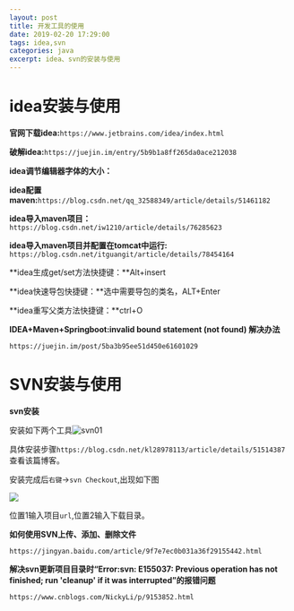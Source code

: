 ```yaml
---
layout: post
title: 开发工具的使用
date: 2019-02-20 17:29:00
tags: idea,svn
categories: java
excerpt: idea、svn的安装与使用
---
```




# idea安装与使用

**官网下载idea:**`https://www.jetbrains.com/idea/index.html`

**破解idea:**`https://juejin.im/entry/5b9b1a8ff265da0ace212038`

**idea调节编辑器字体的大小：**

**idea配置maven:**`https://blog.csdn.net/qq_32588349/article/details/51461182`

**idea导入maven项目：**`https://blog.csdn.net/iw1210/article/details/76285623`

**idea导入maven项目并配置在tomcat中运行:** `https://blog.csdn.net/itguangit/article/details/78454164`

**idea生成get/set方法快捷键：**Alt+insert

**idea快速导包快捷键：**选中需要导包的类名，ALT+Enter

**idea重写父类方法快捷键：**ctrl+O

**IDEA+Maven+Springboot:invalid bound statement (not found) 解决办法**

`https://juejin.im/post/5ba3b95ee51d450e61601029`

# SVN安装与使用

**svn安装**

安装如下两个工具![svn01](F:/MEGA/%E6%96%87%E6%A1%A3/note/skyland/svn01.png)

具体安装步骤`https://blog.csdn.net/kl28978113/article/details/51514387` 查看该篇博客。

安装完成后`右键`->`svn Checkout`,出现如下图

![](F:/MEGA/%E6%96%87%E6%A1%A3/note/skyland/svn02.png)

位置1输入项目`url`,位置2输入下载目录。

**如何使用SVN上传、添加、删除文件**

`https://jingyan.baidu.com/article/9f7e7ec0b031a36f29155442.html`



**解决svn更新项目目录时“Error:svn: E155037: Previous operation has not finished; run 'cleanup' if it was interrupted”的报错问题**

`https://www.cnblogs.com/NickyLi/p/9153852.html`